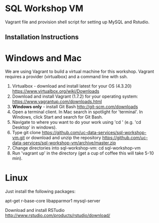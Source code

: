 # SQL Workshop VM

Vagrant file and provision shell script for setting up MySQL and Rstudio.

## Installation Instructions

# Windows and Mac

We are using Vagrant to build a virtual machine for this workshop.  Vagrant requires a provider (virtualbox) and a command line with ssh.

1. Virtualbox - download and install latest for your OS (4.3.20) https://www.virtualbox.org/wiki/Downloads
2. Download and install Vagrant (1.7.2) for your operating system: https://www.vagrantup.com/downloads.html
2. **Windows only** - install Git Bash  http://git-scm.com/downloads
3.  Open a terminal client. In Mac search in spotlight for 'terminal'.  In Windows, click Start and search for Git Bash.
4.  Navigate to where you want to do your work using 'cd <directory>' (e.g. 'cd Desktop' in windows).
5.  Type git clone https://github.com/uc-data-services/sql-workshop-vm.git or download and unzip the repository https://github.com/uc-data-services/sql-workshop-vm/archive/master.zip
6.  Change directories into sql-workshop-vm:  cd sql-workshop-vm
7.  Run 'vagrant up' in the directory (get a cup of coffee this will take 5-10 min).

# Linux

Just install the following packages:

apt-get r-base-core libapparmor1 mysql-server

Download and install RSTudio http://www.rstudio.com/products/rstudio/download/
